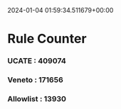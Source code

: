 2024-01-04 01:59:34.511679+00:00
# Rule Counter 
 ### UCATE : 409074

 ### Veneto : 171656

 ### Allowlist : 13930